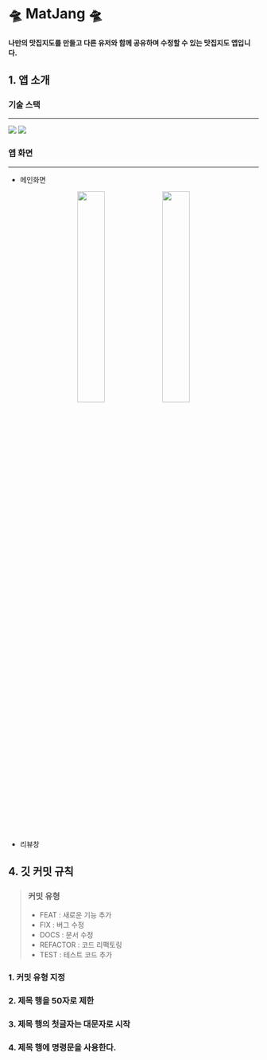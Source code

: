 #  🛸 MatJang 🛸

#### 나만의 맛집지도를 만들고 다른 유저와 함께 공유하며 수정할 수 있는 맛집지도 앱입니다.


## 1. 앱 소개


### 기술 스택
------------------------------------
<div>
<img src="https://img.shields.io/badge/Flutter-02569B?style=flat-square&logo=flutter&logoColor=white"/>
<img src="https://img.shields.io/badge/Firebase-FFCA28?style=flat-square&logo=firebase&logoColor=white"/>

</div>
   
### 앱 화면 
------------------------
* 메인화면

<p align="center">  
   <img src="https://github.com/gotlr98/OTTDiary/assets/71820857/67b62533-f86c-49c4-8aaa-403337828137" align="center" width="33%">
   <img src="https://github.com/gotlr98/OTTDiary/assets/71820857/268415e8-54e9-4b36-8fdc-bfc4fbd054bc" align="center" width="33%">
</p>



* 리뷰창





## 4. 깃 커밋 규칙
> ### 커밋 유형
> + FEAT : 새로운 기능 추가
> + FIX : 버그 수정
> + DOCS : 문서 수정
> + REFACTOR : 코드 리팩토링
> + TEST : 테스트 코드 추가
### 1. 커밋 유형 지정
### 2. 제목 행을 50자로 제한
### 3. 제목 행의 첫글자는 대문자로 시작
### 4. 제목 행에 명령문을 사용한다.   
   







